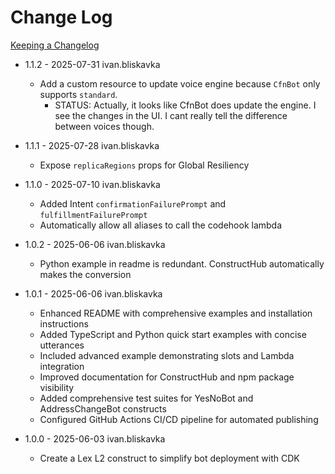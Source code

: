 # Change Log

[Keeping a Changelog](https://keepachangelog.com)

- 1.1.2 - 2025-07-31 ivan.bliskavka

  - Add a custom resource to update voice engine because `CfnBot` only supports `standard`.
    - STATUS: Actually, it looks like CfnBot does update the engine. I see the changes in the UI. I cant really tell the difference between voices though.

- 1.1.1 - 2025-07-28 ivan.bliskavka

  - Expose `replicaRegions` props for Global Resiliency

- 1.1.0 - 2025-07-10 ivan.bliskavka

  - Added Intent `confirmationFailurePrompt` and `fulfillmentFailurePrompt`
  - Automatically allow all aliases to call the codehook lambda

- 1.0.2 - 2025-06-06 ivan.bliskavka

  - Python example in readme is redundant. ConstructHub automatically makes the conversion

- 1.0.1 - 2025-06-06 ivan.bliskavka

  - Enhanced README with comprehensive examples and installation instructions
  - Added TypeScript and Python quick start examples with concise utterances
  - Included advanced example demonstrating slots and Lambda integration
  - Improved documentation for ConstructHub and npm package visibility
  - Added comprehensive test suites for YesNoBot and AddressChangeBot constructs
  - Configured GitHub Actions CI/CD pipeline for automated publishing

- 1.0.0 - 2025-06-03 ivan.bliskavka

  - Create a Lex L2 construct to simplify bot deployment with CDK
